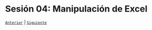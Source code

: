 # Sesión 04: Manipulación de Excel

[`Anterior`](../Session-03/README.md) | [`Siguiente`](../Session-05/README.md)